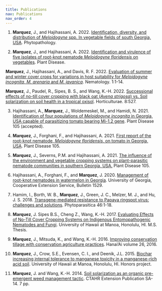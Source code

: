 ```yaml
---
title: Publications
nav: Publications
nav_order: 4
---
```

1. **Marquez**, J., and Hajihassani, A. 2022. [Identification, diversity, and distribution of *Meloidogyne* spp. In vegetable fields of south Georgia, USA](https://apsjournals.apsnet.org/doi/abs/10.1094/PHYTO-07-22-0246-R). Phytopathology.

2. **Marquez**, J., and Hajihassani, A. 2022. [Identification and virulence of five isolates of root-knot nematode *Meloidogyne floridensis* on vegetables](https://apsjournals.apsnet.org/doi/abs/10.1094/PDIS-06-22-1331-RE). Plant Disease.

**Marquez**, J., Hajihassani, A., and Davis, R. F. 2022. [Evaluation of summer and winter cover crops for variations in host suitability for *Meloidogyne incognita*, *M. arenaria* and *M. javanica*](https://brill.com/view/journals/nemy/24/8/article-p841_1.xml). Nematology. 1:1-14.

**Marquez**, J., Paudel, R., Sipes, B. S., and Wang, K.-H. 2022. [Successional effects of no-till cover cropping with black oat (*Avena strigosa*) vs. Soil solarization on soil health in a tropical oxisol](https://www.mdpi.com/2311-7524/8/6/527). Horticulturae. 8:527.

3.  Hajihassani, A., **Marquez**, J., Woldemeskel, M., and Hamidi, N. 2021. [Identification of four populations of *Meloidogyne incognita* in Georgia, USA capable of parasitizing tomato bearing Mi-1.2 gene](https://doi.org/10.1094/PDIS-05-21-0902-RE). Plant Disease 105 (accepted).

4. **Marquez**, J., Forghani, F., and Hajihassani, A. 2021. [First report of the root-knot nematode, *Meloidogyne floridensis*, on tomato in Georgia, USA](https://apsjournals.apsnet.org/doi/10.1094/PDIS-10-20-2286-PDN). Plant Disease 105.

5. **Marquez**, J., Severns, P.M. and Hajihassani, A. 2021. [The influence of the environment and vegetable cropping systems on plant-parasitic nematode communities in southern Georgia, USA.](https://doi.org/10.1094/PDIS-09-20-2019-RE) Plant Disease 105. 

6. Hajihassani, A., Forghani, F., and **Marquez**, J. 2020. [Management of root-knot nematodes in watermelon in Georgia](https://secure.caes.uga.edu/extension/publications/files/pdf/B%201529_1.PDF). University of Georgia, Cooperative Extension Service, Bulletin 1529.

7.	Hamim, I., Borth, W. B., **Marquez**, J., Green, J. C., Melzer, M. J., and Hu, J. S. 2018. [Transgene-mediated resistance to Papaya ringspot virus: challenges and solutions](https://link.springer.com/article/10.1007/s12600-017-0636-4). Phytoparasitica 46:1-18.

8. **Marquez**, J. Sipes B.S., Cheng Z., Wang, K.-H. 2017. [Evaluating Effects of No-Till Cover Cropping Systems on Indigenous Entomopathogenic Nematodes and Fungi](https://scholarspace.manoa.hawaii.edu/handle/10125/62815). University of Hawaii at Manoa, Honolulu, HI. M.S. Thesis.

9.	**Marquez**, J., Mitsuda, K., and Wang, K.-H. 2016. [Improving conservation tillage with conservation agriculture practices](https://cms.ctahr.hawaii.edu/soap/Hanai-Ai/ArtMID/40474/ArticleID/51/Volume-26-June-%7C-July-%7C-Aug-2016). Hanai’Ai volume 26, 2016.

10.	**Marquez**, J., Crow, S.E., Evensen, C. I., and Deenik, J.L. 2015. [Biochar increasing internal tolerance to manganese toxicity in a manganese-rich acid soil](https://scholarspace.manoa.hawaii.edu/handle/10125/61644). University of Hawaii at Manoa, Honolulu, HI. Honors project.

11.	**Marquez**, J. and Wang, K.-H. 2014. [Soil solarization as an organic pre-emergent weed management tactic](https://www.ctahr.hawaii.edu/site/info.aspx). CTAHR Extension Publication SA-14. 7 pp.